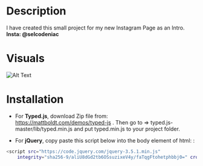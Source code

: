 
# Description
I have created this small project for my new Instagram Page as an Intro. 
**Insta: @selcodeniac**


# Visuals
![Alt Text](https://s7.ezgif.com/save/ezgif-7-c6e362c91b57.gif)

# Installation
- For **Typed.js**, download Zip file from: https://mattboldt.com/demos/typed-js . 
Then go to => typed.js-master/lib/typed.min.js and put typed.min.js to your project folder.



- For **jQuery**, copy paste this script below into the body element of html: : 
```sh 
<script src="https://code.jquery.com/jquery-3.5.1.min.js"
    integrity="sha256-9/aliU8dGd2tb6OSsuzixeV4y/faTqgFtohetphbbj0=" crossorigin="anonymous"></script>
```
